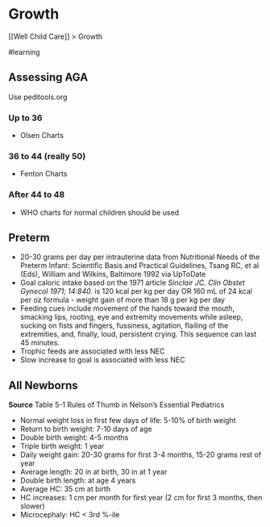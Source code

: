 # Growth
[[Well Child Care]] > Growth

#learning
## Assessing AGA
Use peditools.org
### Up to 36
* Olsen Charts
### 36 to 44 (really 50)
* Fenton Charts
### After 44 to 48
* WHO charts for normal children should be used

## Preterm
* 20-30 grams per day per intrauterine data from Nutritional Needs of the Preterm Infant: Scientific Basis and Practical Guidelines, Tsang RC, et al (Eds), William and Wilkins, Baltimore 1992 via UpToDate
* Goal caloric intake based on the 1971 article _Sinclair JC. Clin Obstet Gynecol 1971; 14:840._ is 120 kcal per kg per day OR 160 mL of 24 kcal per oz formula - weight gain of more than 18 g per kg per day
* Feeding cues include movement of the hands toward the mouth, smacking lips, rooting, eye and extremity movements while asleep, sucking on fists and fingers, fussiness, agitation, flailing of the extremities, and, finally, loud, persistent crying. This sequence can last 45 minutes.
* Trophic feeds are associated with less NEC
* Slow increase to goal is associated with less NEC

## All Newborns
**Source** Table 5-1 Rules of Thumb in Nelson’s Essential Pediatrics

* Normal weight loss in first few days of life: 5-10% of birth weight
* Return to birth weight: 7-10 days of age
* Double birth weight: 4-5 months
* Triple birth weight: 1 year
* Daily weight gain: 20-30 grams for first 3-4 months, 15-20 grams rest of year
* Average length: 20 in at birth, 30 in at 1 year
* Double birth length: at age 4 years
* Average HC: 35 cm at birth
* HC increases: 1 cm per month for first year (2 cm for first 3 months, then slower)
* Microcephaly: HC < 3rd %-ile

